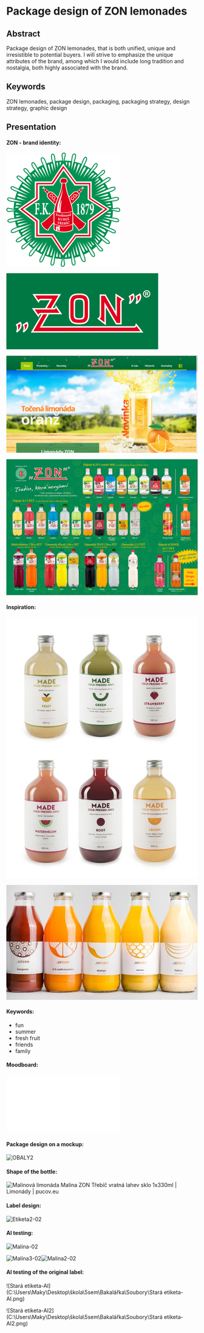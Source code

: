 # Package design of ZON lemonades 

## Abstract

Package design of ZON lemonades, that is both unified, unique and irresistible to potential buyers. I will strive to emphasize the unique attributes of the brand, among which I would include long tradition and nostalgia, both highly associated with the brand.

## Keywords

ZON lemonades, package design, packaging, packaging strategy, design strategy, graphic design

## Presentation

####  ZON - brand identity:

![Logo1](img/1.png)

![Logo2](img/2.jpg)

![Website](img/3.png)

![Sortiment](img/4.png)



#### Inspiration:

![inspo](img/5.jpg)

![inspo](img/6.jpg)



#### Keywords:

- fun
- summer
- fresh fruit
- friends
- family




#### Moodboard:

![Moodboard](img/7.img)



#### Package design on a mockup:

![OBALY2](.png)

#### Shape of the bottle:

![Malinová limonáda Malina ZON Třebíč vratná lahev sklo 1x330ml | Limonády |  pucov.eu](https://pucov.eu/6796-large_default/malinova-limonada-malina-zon-trebic-vratna-lahev-sklo-1x330ml.jpg)

#### Label design:

![Etiketa2-02](C:\Users\Maky\Desktop\škola\5sem\Bakalářka\Soubory\Etiketa2-02.png)



#### AI testing:

![Malina-02](C:\Users\Maky\Desktop\škola\5sem\Bakalářka\Soubory\AI\Malina-02.png)

![Malina3-02](C:\Users\Maky\Desktop\škola\5sem\Bakalářka\Soubory\AI\Malina3-02.png)![Malina2-02](C:\Users\Maky\Desktop\škola\5sem\Bakalářka\Soubory\AI\Malina2-02.png)

#### AI testing of the original label:

![Stará etiketa-AI](C:\Users\Maky\Desktop\škola\5sem\Bakalářka\Soubory\Stará etiketa-AI.png)

![Stará etiketa-AI2](C:\Users\Maky\Desktop\škola\5sem\Bakalářka\Soubory\Stará etiketa-AI2.png)
